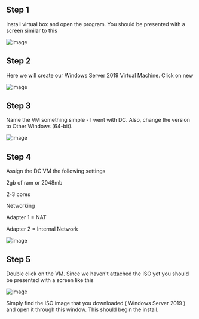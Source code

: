 
## Step 1 ##
  Install virtual box and open the program. You should be presented with a screen similar to this 
  
  ![image](https://github.com/Norman-Smith-CSJ/Homelabs/assets/127066513/19bd39c3-1768-44be-b53f-652ec751ad0d)

  
  
  
## Step 2 ##
Here we will create our Windows Server 2019 Virtual Machine. Click on new

![image](https://github.com/Norman-Smith-CSJ/Homelabs/assets/127066513/58a83b08-5584-4f2d-bb4a-d9acc5b1275b)


## Step 3 ##
Name the VM something simple - I went with DC. Also, change the version to Other Windows (64-bit).

![image](https://github.com/Norman-Smith-CSJ/Homelabs/assets/127066513/950e3b36-9bc9-4244-ba43-72076f6a7334)


## Step 4 ##
Assign the DC VM the following settings

2gb of ram or 2048mb

2-3 cores

Networking

Adapter 1 = NAT

Adapter 2 = Internal Network


![image](https://github.com/Norman-Smith-CSJ/Homelabs/assets/127066513/6ef46ebb-d310-48cd-9a98-a2987a357129)


## Step 5 ## 

Double click on the VM. Since we haven't attached the ISO yet you should be presented with a screen like this

![image](https://github.com/Norman-Smith-CSJ/Homelabs/assets/127066513/aea313ee-74a9-43a5-b7da-f1dd92ddc078)

Simply find the ISO image that you downloaded ( Windows Server 2019 ) and open it through this window. This should begin the install.
